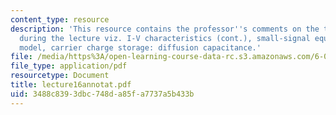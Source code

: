 ```yaml
---
content_type: resource
description: 'This resource contains the professor''s comments on the topics covered
  during the lecture viz. I-V characteristics (cont.), small-signal equivalent circuit
  model, carrier charge storage: diffusion capacitance.'
file: /media/https%3A/open-learning-course-data-rc.s3.amazonaws.com/6-012-microelectronic-devices-and-circuits-fall-2005/3488c8393dbc748da85fa7737a5b433b_lecture16annotat.pdf
file_type: application/pdf
resourcetype: Document
title: lecture16annotat.pdf
uid: 3488c839-3dbc-748d-a85f-a7737a5b433b
---
```


